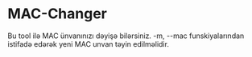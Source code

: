 # MAC-Changer
Bu tool ilə MAC ünvanınızı dəyişə bilərsiniz.
-m, --mac funskiyalarından istifadə edərək yeni MAC unvan təyin edilməlidir.

